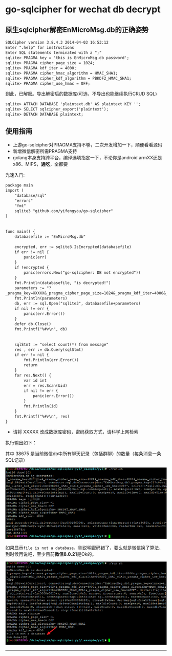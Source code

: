 # go-sqlcipher for wechat db decrypt


## 原生sqlcipher解密EnMicroMsg.db的正确姿势

```
SQLCipher version 3.8.4.3 2014-04-03 16:53:12
Enter ".help" for instructions
Enter SQL statements terminated with a ";"
sqlite> PRAGMA key = 'this is EnMicroMsg.db password';
sqlite> PRAGMA cipher_page_size = 1024;
sqlite> PRAGMA kdf_iter = 4000;
sqlite> PRAGMA cipher_hmac_algorithm = HMAC_SHA1;
sqlite> PRAGMA cipher_kdf_algorithm = PBKDF2_HMAC_SHA1;
sqlite> PRAGMA cipher_use_hmac = OFF;
```

到此，已解密。导出解密后的数据库(可选，不导出也能继续执行CRUD SQL)

```
sqlite> ATTACH DATABASE 'plaintext.db' AS plaintext KEY '';
sqlite> SELECT sqlcipher_export('plaintext');
sqlite> DETACH DATABASE plaintext;
```


## 使用指南

* 上游go-sqlcipher对PRAGMA支持不够，二次开发增加一下，顺便看看源码
* 新增微信解密所需PRAGMA支持
* golang本身支持跨平台，编译选项指定一下，不论你是android armXX还是x86、MIPS，**通吃**，全都要


光速入门:

```
package main
import (
	"database/sql"
	"errors"
	"fmt"
	sqlite3 "github.com/yifengyou/go-sqlcipher"
)


func main() {
	databasefile := "EnMicroMsg.db"

	encrypted, err := sqlite3.IsEncrypted(databasefile)
	if err != nil {
		panic(err)
	}
	if !encrypted {
		panic(errors.New("go-sqlcipher: DB not encrypted"))
	}
	fmt.Println(databasefile, "is decrypted!")
	parameters := "?_pragma_key=XXXXX&_pragma_cipher_page_size=1024&_pragma_kdf_iter=4000&_pragma_cipher_hmac_algorithm=HMAC_SHA1&_pragma_cipher_kdf_algorithm=PBKDF2_HMAC_SHA1&_pragma_cipher_use_hmac=OFF"
	fmt.Println(parameters)
	db, err := sql.Open("sqlite3", databasefile+parameters)
	if nil != err {
		panic(err.Error())
	}
	defer db.Close()
	fmt.Printf("%#v\n", db)


	sqlStmt := "select count(*) from message"
	res , err := db.Query(sqlStmt)
	if err != nil {
		fmt.Println(err.Error())
		return
	}
	for res.Next() {
		var id int
		err = res.Scan(&id)
		if nil != err {
			panic(err.Error())
		}
		fmt.Println(id)
	}
	fmt.Printf("%#v\n", res)
}
```

* 请将 XXXXX 改成数据库密码，密码获取方式，请科学上网检索

执行输出如下：

其中 38675 是当前微信db中所有聊天记录（包括群聊）的数量（每条消息一条SQL记录）

![20220714_092836_56](image/20220714_092836_56.png)

如果显示```file is not a database```，则说明密码错了，要么就是微信换了算法，到时候再说吧，至少目前**微信8.0.21**是Ok的。

![20220714_092918_33](image/20220714_092918_33.png)











---
